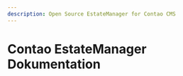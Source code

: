 ```yaml
---
description: Open Source EstateManager for Contao CMS
---
```


# Contao EstateManager Dokumentation
